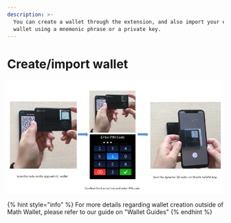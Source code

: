 ```yaml
---
description: >-
  You can create a wallet through the extension, and also import your existing
  wallet using a mnemonic phrase or a private key.
---
```


# Create/import wallet

![](../../.gitbook/assets/image%20%287%29.png)

{% hint style="info" %}
For more details regarding wallet creation outside of Math Wallet, please refer to our guide on "Wallet Guides"
{% endhint %}

